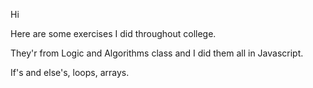  <p>Hi</p> 
 <p>Here are some exercises I did throughout college.</p> 
 <p>They'r from Logic and Algorithms class and I did them all in Javascript.</p> 
 <p>If's and else's, loops, arrays.</p>